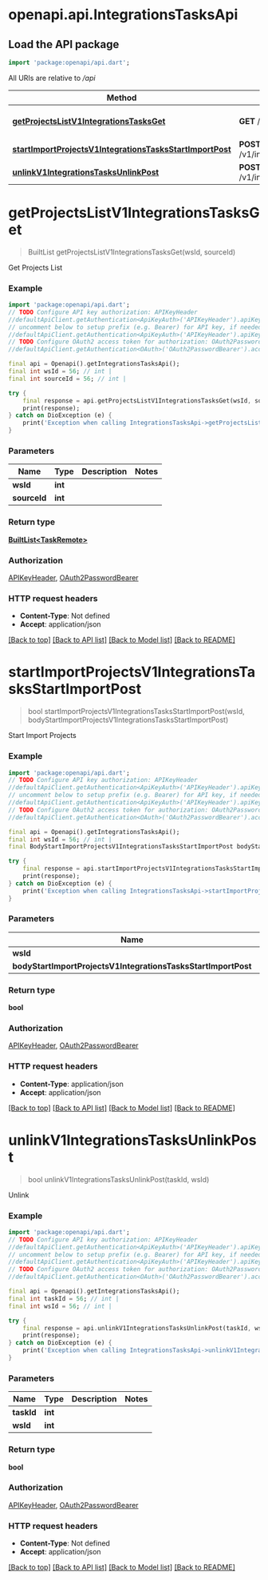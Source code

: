 # openapi.api.IntegrationsTasksApi

## Load the API package
```dart
import 'package:openapi/api.dart';
```

All URIs are relative to */api*

Method | HTTP request | Description
------------- | ------------- | -------------
[**getProjectsListV1IntegrationsTasksGet**](IntegrationsTasksApi.md#getprojectslistv1integrationstasksget) | **GET** /v1/integrations/tasks | Get Projects List
[**startImportProjectsV1IntegrationsTasksStartImportPost**](IntegrationsTasksApi.md#startimportprojectsv1integrationstasksstartimportpost) | **POST** /v1/integrations/tasks/start_import | Start Import Projects
[**unlinkV1IntegrationsTasksUnlinkPost**](IntegrationsTasksApi.md#unlinkv1integrationstasksunlinkpost) | **POST** /v1/integrations/tasks/unlink | Unlink


# **getProjectsListV1IntegrationsTasksGet**
> BuiltList<TaskRemote> getProjectsListV1IntegrationsTasksGet(wsId, sourceId)

Get Projects List

### Example
```dart
import 'package:openapi/api.dart';
// TODO Configure API key authorization: APIKeyHeader
//defaultApiClient.getAuthentication<ApiKeyAuth>('APIKeyHeader').apiKey = 'YOUR_API_KEY';
// uncomment below to setup prefix (e.g. Bearer) for API key, if needed
//defaultApiClient.getAuthentication<ApiKeyAuth>('APIKeyHeader').apiKeyPrefix = 'Bearer';
// TODO Configure OAuth2 access token for authorization: OAuth2PasswordBearer
//defaultApiClient.getAuthentication<OAuth>('OAuth2PasswordBearer').accessToken = 'YOUR_ACCESS_TOKEN';

final api = Openapi().getIntegrationsTasksApi();
final int wsId = 56; // int | 
final int sourceId = 56; // int | 

try {
    final response = api.getProjectsListV1IntegrationsTasksGet(wsId, sourceId);
    print(response);
} catch on DioException (e) {
    print('Exception when calling IntegrationsTasksApi->getProjectsListV1IntegrationsTasksGet: $e\n');
}
```

### Parameters

Name | Type | Description  | Notes
------------- | ------------- | ------------- | -------------
 **wsId** | **int**|  | 
 **sourceId** | **int**|  | 

### Return type

[**BuiltList&lt;TaskRemote&gt;**](TaskRemote.md)

### Authorization

[APIKeyHeader](../README.md#APIKeyHeader), [OAuth2PasswordBearer](../README.md#OAuth2PasswordBearer)

### HTTP request headers

 - **Content-Type**: Not defined
 - **Accept**: application/json

[[Back to top]](#) [[Back to API list]](../README.md#documentation-for-api-endpoints) [[Back to Model list]](../README.md#documentation-for-models) [[Back to README]](../README.md)

# **startImportProjectsV1IntegrationsTasksStartImportPost**
> bool startImportProjectsV1IntegrationsTasksStartImportPost(wsId, bodyStartImportProjectsV1IntegrationsTasksStartImportPost)

Start Import Projects

### Example
```dart
import 'package:openapi/api.dart';
// TODO Configure API key authorization: APIKeyHeader
//defaultApiClient.getAuthentication<ApiKeyAuth>('APIKeyHeader').apiKey = 'YOUR_API_KEY';
// uncomment below to setup prefix (e.g. Bearer) for API key, if needed
//defaultApiClient.getAuthentication<ApiKeyAuth>('APIKeyHeader').apiKeyPrefix = 'Bearer';
// TODO Configure OAuth2 access token for authorization: OAuth2PasswordBearer
//defaultApiClient.getAuthentication<OAuth>('OAuth2PasswordBearer').accessToken = 'YOUR_ACCESS_TOKEN';

final api = Openapi().getIntegrationsTasksApi();
final int wsId = 56; // int | 
final BodyStartImportProjectsV1IntegrationsTasksStartImportPost bodyStartImportProjectsV1IntegrationsTasksStartImportPost = ; // BodyStartImportProjectsV1IntegrationsTasksStartImportPost | 

try {
    final response = api.startImportProjectsV1IntegrationsTasksStartImportPost(wsId, bodyStartImportProjectsV1IntegrationsTasksStartImportPost);
    print(response);
} catch on DioException (e) {
    print('Exception when calling IntegrationsTasksApi->startImportProjectsV1IntegrationsTasksStartImportPost: $e\n');
}
```

### Parameters

Name | Type | Description  | Notes
------------- | ------------- | ------------- | -------------
 **wsId** | **int**|  | 
 **bodyStartImportProjectsV1IntegrationsTasksStartImportPost** | [**BodyStartImportProjectsV1IntegrationsTasksStartImportPost**](BodyStartImportProjectsV1IntegrationsTasksStartImportPost.md)|  | 

### Return type

**bool**

### Authorization

[APIKeyHeader](../README.md#APIKeyHeader), [OAuth2PasswordBearer](../README.md#OAuth2PasswordBearer)

### HTTP request headers

 - **Content-Type**: application/json
 - **Accept**: application/json

[[Back to top]](#) [[Back to API list]](../README.md#documentation-for-api-endpoints) [[Back to Model list]](../README.md#documentation-for-models) [[Back to README]](../README.md)

# **unlinkV1IntegrationsTasksUnlinkPost**
> bool unlinkV1IntegrationsTasksUnlinkPost(taskId, wsId)

Unlink

### Example
```dart
import 'package:openapi/api.dart';
// TODO Configure API key authorization: APIKeyHeader
//defaultApiClient.getAuthentication<ApiKeyAuth>('APIKeyHeader').apiKey = 'YOUR_API_KEY';
// uncomment below to setup prefix (e.g. Bearer) for API key, if needed
//defaultApiClient.getAuthentication<ApiKeyAuth>('APIKeyHeader').apiKeyPrefix = 'Bearer';
// TODO Configure OAuth2 access token for authorization: OAuth2PasswordBearer
//defaultApiClient.getAuthentication<OAuth>('OAuth2PasswordBearer').accessToken = 'YOUR_ACCESS_TOKEN';

final api = Openapi().getIntegrationsTasksApi();
final int taskId = 56; // int | 
final int wsId = 56; // int | 

try {
    final response = api.unlinkV1IntegrationsTasksUnlinkPost(taskId, wsId);
    print(response);
} catch on DioException (e) {
    print('Exception when calling IntegrationsTasksApi->unlinkV1IntegrationsTasksUnlinkPost: $e\n');
}
```

### Parameters

Name | Type | Description  | Notes
------------- | ------------- | ------------- | -------------
 **taskId** | **int**|  | 
 **wsId** | **int**|  | 

### Return type

**bool**

### Authorization

[APIKeyHeader](../README.md#APIKeyHeader), [OAuth2PasswordBearer](../README.md#OAuth2PasswordBearer)

### HTTP request headers

 - **Content-Type**: Not defined
 - **Accept**: application/json

[[Back to top]](#) [[Back to API list]](../README.md#documentation-for-api-endpoints) [[Back to Model list]](../README.md#documentation-for-models) [[Back to README]](../README.md)

